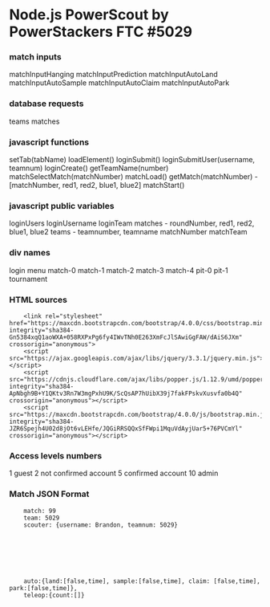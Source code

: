 # Node.js PowerScout by PowerStackers FTC #5029

### match inputs
matchInputHanging
matchInputPrediction
matchInputAutoLand
matchInputAutoSample
matchInputAutoClaim
matchInputAutoPark

### database requests
teams
matches

### javascript functions
setTab(tabName)
loadElement()
loginSubmit()
loginSubmitUser(username, teamnum)
loginCreate()
getTeamName(number)
matchSelectMatch(matchNumber)
matchLoad()
getMatch(matchNumber) - [matchNumber, red1, red2, blue1, blue2]
matchStart()

### javascript public variables
loginUsers
loginUsername
loginTeam
matches - roundNumber, red1, red2, blue1, blue2
teams - teamnumber, teamname
matchNumber
matchTeam

### div names
login
menu
match-0
match-1
match-2
match-3
match-4
pit-0
pit-1
tournament

### HTML sources

        <link rel="stylesheet" href="https://maxcdn.bootstrapcdn.com/bootstrap/4.0.0/css/bootstrap.min.css" integrity="sha384-Gn5384xqQ1aoWXA+058RXPxPg6fy4IWvTNh0E263XmFcJlSAwiGgFAW/dAiS6JXm" crossorigin="anonymous">
        <script src="https://ajax.googleapis.com/ajax/libs/jquery/3.3.1/jquery.min.js"></script>
        <script src="https://cdnjs.cloudflare.com/ajax/libs/popper.js/1.12.9/umd/popper.min.js" integrity="sha384-ApNbgh9B+Y1QKtv3Rn7W3mgPxhU9K/ScQsAP7hUibX39j7fakFPskvXusvfa0b4Q" crossorigin="anonymous"></script>
        <script src="https://maxcdn.bootstrapcdn.com/bootstrap/4.0.0/js/bootstrap.min.js" integrity="sha384-JZR6Spejh4U02d8jOt6vLEHfe/JQGiRRSQQxSfFWpi1MquVdAyjUar5+76PVCmYl" crossorigin="anonymous"></script>

### Access levels numbers
1 guest
2 not confirmed account
5 confirmed account
10 admin

### Match JSON Format
        match: 99
        team: 5029
        scouter: {username: Brandon, teamnum: 5029}





        
         
        auto:{land:[false,time], sample:[false,time], claim: [false,time], park:[false,time]},
        teleop:{count:[]}